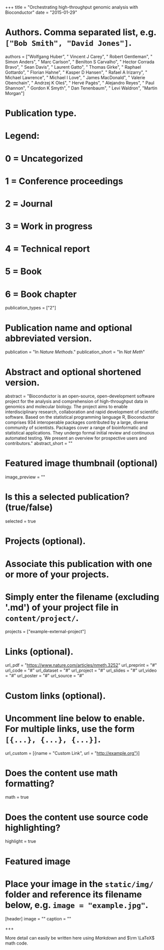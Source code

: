 +++
title = "Orchestrating high-throughput genomic analysis with Bioconductor"
date = "2015-01-29"

# Authors. Comma separated list, e.g. `["Bob Smith", "David Jones"]`.

authors = ["Wolfgang Huber", " Vincent J Carey", " Robert Gentleman", " Simon Anders", " Marc Carlson", " Benilton S Carvalho", " Hector Corrada Bravo", " Sean Davis", " Laurent Gatto", " Thomas Girke", " Raphael Gottardo", " Florian Hahne", " Kasper D Hansen", " Rafael A Irizarry", " Michael Lawrence", " Michael I Love", " James MacDonald", " Valerie Obenchain", " Andrzej K Oleś", " Hervé Pagès", " Alejandro Reyes", " Paul Shannon", " Gordon K Smyth", " Dan Tenenbaum", " Levi Waldron", "Martin Morgan"]

# Publication type.
# Legend:
# 0 = Uncategorized
# 1 = Conference proceedings
# 2 = Journal
# 3 = Work in progress
# 4 = Technical report
# 5 = Book
# 6 = Book chapter
publication_types = ["2"]

# Publication name and optional abbreviated version.
publication = "In *Nature Methods*."
publication_short = "In *Nat Meth*"

# Abstract and optional shortened version.
abstract = "Bioconductor is an open-source, open-development software project for the analysis and comprehension of high-throughput data in genomics and molecular biology. The project aims to enable interdisciplinary research, collaboration and rapid development of scientific software. Based on the statistical programming language R, Bioconductor comprises 934 interoperable packages contributed by a large, diverse community of scientists. Packages cover a range of bioinformatic and statistical applications. They undergo formal initial review and continuous automated testing. We present an overview for prospective users and contributors."
abstract_short = ""

# Featured image thumbnail (optional)
image_preview = ""

# Is this a selected publication? (true/false)
selected = true

# Projects (optional).
#   Associate this publication with one or more of your projects.
#   Simply enter the filename (excluding '.md') of your project file in `content/project/`.
projects = ["example-external-project"]

# Links (optional).
url_pdf = "https://www.nature.com/articles/nmeth.3252"
url_preprint = "#"
url_code = "#"
url_dataset = "#"
url_project = "#"
url_slides = "#"
url_video = "#"
url_poster = "#"
url_source = "#"

# Custom links (optional).
#   Uncomment line below to enable. For multiple links, use the form `[{...}, {...}, {...}]`.
url_custom = [{name = "Custom Link", url = "http://example.org"}]

# Does the content use math formatting?
math = true

# Does the content use source code highlighting?
highlight = true

# Featured image
# Place your image in the `static/img/` folder and reference its filename below, e.g. `image = "example.jpg"`.
[header]
image = ""
caption = ""

+++

More detail can easily be written here using *Markdown* and $\rm \LaTeX$ math code.
